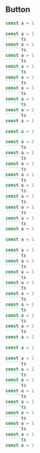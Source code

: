 ## Button

```ts
const a = 1
```

```ts
const a = 1
``````ts
const a = 1
``````ts
const a = 1
``````ts
const a = 1
``````ts
const a = 1
``````ts
const a = 1
``````ts
const a = 1
``````ts
const a = 1
``````ts
const a = 1
```

```ts
const a = 1
```

```ts
const a = 1
``````ts
const a = 1
``````ts
const a = 1
``````ts
const a = 1
``````ts
const a = 1
``````ts
const a = 1
``````ts
const a = 1
``````ts
const a = 1
``````ts
const a = 1
```
```ts
const a = 1
```

```ts
const a = 1
``````ts
const a = 1
``````ts
const a = 1
``````ts
const a = 1
``````ts
const a = 1
``````ts
const a = 1
``````ts
const a = 1
``````ts
const a = 1
``````ts
const a = 1
```
```ts
const a = 1
```

```ts
const a = 1
``````ts
const a = 1
``````ts
const a = 1
``````ts
const a = 1
``````ts
const a = 1
``````ts
const a = 1
``````ts
const a = 1
``````ts
const a = 1
``````ts
const a = 1
```